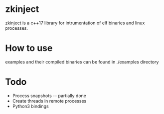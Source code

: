 zkinject
=======

zkinject is a c++17 library for intrumentation of elf binaries and linux processes.

How to use
==========

examples and their compiled binaries can be found in ./examples directory

Todo
====

* Process snapshots -- partially done
* Create threads in remote processes
* Python3 bindings
